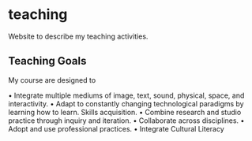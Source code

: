 # teaching
Website to describe my teaching activities. 


## Teaching Goals

My course are designed to

• Integrate multiple mediums of image, text, sound, physical, space, and interactivity.
• Adapt to constantly changing technological paradigms by learning how to learn. Skills acquisition. 
• Combine research and studio practice through inquiry and iteration.
• Collaborate across disciplines.
• Adopt and use professional practices. 
• Integrate Cultural Literacy
